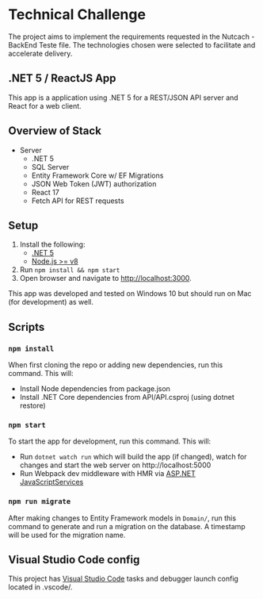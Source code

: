 # Technical Challenge
The project aims to implement the requirements requested in the Nutcach - BackEnd Teste file. 
The technologies chosen were selected to facilitate and accelerate delivery.

## .NET 5 / ReactJS App
This app is a application using .NET 5 for a REST/JSON API server and React for a web client.


## Overview of Stack
- Server
  - .NET 5
  - SQL Server
  - Entity Framework Core w/ EF Migrations
  - JSON Web Token (JWT) authorization
  - React 17
  - Fetch API for REST requests

## Setup

1. Install the following:
   - [.NET 5](https://www.microsoft.com/net/core)
   - [Node.js >= v8](https://nodejs.org/en/download/)
2. Run `npm install && npm start`
3. Open browser and navigate to [http://localhost:3000](http://localhost:3000).

This app was developed and tested on Windows 10 but should run on Mac (for development) as well.

## Scripts

### `npm install`

When first cloning the repo or adding new dependencies, run this command.  This will:

- Install Node dependencies from package.json
- Install .NET Core dependencies from API/API.csproj (using dotnet restore)

### `npm start`

To start the app for development, run this command.  This will:

- Run `dotnet watch run` which will build the app (if changed), watch for changes and start the web server on http://localhost:5000
- Run Webpack dev middleware with HMR via [ASP.NET JavaScriptServices](https://github.com/aspnet/JavaScriptServices)

### `npm run migrate`

After making changes to Entity Framework models in `Domain/`, run this command to generate and run a migration on the database.  A timestamp will be used for the migration name.

## Visual Studio Code config

This project has [Visual Studio Code](https://code.visualstudio.com/) tasks and debugger launch config located in .vscode/.
